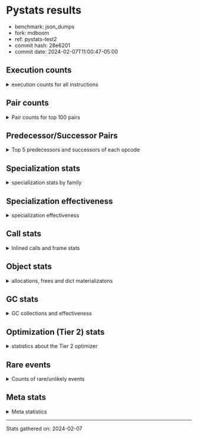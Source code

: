
# Pystats results

- benchmark: json_dumps
- fork: mdboom
- ref: pystats-test2
- commit hash: 28e6201
- commit date: 2024-02-07T11:00:47-05:00

## Execution counts

<details>
<summary> execution counts for all instructions </summary>

|Name | Count | Self | Cumulative | Miss ratio | 
|---|---:|---:|---:|---:|
| LOAD_FAST | 143,401,500 | 23.1% | 23.1% |  |
| TO_BOOL_BOOL | 51,212,600 | 8.3% | 31.4% |  |
| LOAD_ATTR_INSTANCE_VALUE | 40,970,080 | 6.6% | 38.0% |  |
| POP_JUMP_IF_FALSE | 35,849,040 | 5.8% | 43.8% |  |
| LOAD_GLOBAL_MODULE | 30,729,500 | 5.0% | 48.8% |  |
| LOAD_GLOBAL_BUILTIN | 30,727,620 | 5.0% | 53.7% |  |
| STORE_FAST | 25,609,020 | 4.1% | 57.8% |  |
| LOAD_CONST | 25,606,480 | 4.1% | 62.0% |  |
| POP_JUMP_IF_NOT_NONE | 25,606,400 | 4.1% | 66.1% |  |
| POP_JUMP_IF_TRUE | 20,485,120 | 3.3% | 69.4% |  |
| CALL | 15,370,040 | 2.5% | 71.9% |  |
| RESUME_CHECK | 15,365,100 | 2.5% | 74.4% |  |
| RETURN_VALUE | 15,363,920 | 2.5% | 76.9% |  |
| JUMP_FORWARD | 15,363,840 | 2.5% | 79.3% |  |
| LOAD_ATTR | 10,246,080 | 1.7% | 81.0% |  |
| BUILD_TUPLE | 10,242,560 | 1.7% | 82.6% |  |
| LOAD_FAST_LOAD_FAST | 10,242,560 | 1.7% | 84.3% |  |
| CALL_ISINSTANCE | 10,242,520 | 1.7% | 85.9% |  |
| LOAD_ATTR_METHOD_WITH_VALUES | 10,242,520 | 1.7% | 87.6% |  |
| LOAD_ATTR_NONDESCRIPTOR_WITH_VALUES | 10,242,520 | 1.7% | 89.3% |  |
| ENTER_EXECUTOR | 5,126,720 | 0.8% | 90.1% |  |
| PUSH_NULL | 5,123,820 | 0.8% | 90.9% |  |
| TO_BOOL | 5,123,120 | 0.8% | 91.7% |  |
| POP_TOP | 5,122,640 | 0.8% | 92.6% |  |
| MAKE_FUNCTION | 5,121,280 | 0.8% | 93.4% |  |
| UNARY_NEGATIVE | 5,121,280 | 0.8% | 94.2% |  |
| BUILD_MAP | 5,121,280 | 0.8% | 95.0% |  |
| CALL_KW | 5,121,280 | 0.8% | 95.9% |  |
| POP_JUMP_IF_NONE | 5,121,280 | 0.8% | 96.7% |  |
| SET_FUNCTION_ATTRIBUTE | 5,121,280 | 0.8% | 97.5% |  |
| CALL_METHOD_DESCRIPTOR_O | 5,121,260 | 0.8% | 98.3% |  |
| CALL_PY_EXACT_ARGS | 5,121,260 | 0.8% | 99.2% |  |
| LOAD_ATTR_METHOD_NO_DICT | 5,121,260 | 0.8% | 100.0% |  |
| FOR_ITER_RANGE | 7,380 | 0.0% | 100.0% |  |
| GET_ITER | 2,880 | 0.0% | 100.0% |  |
| FOR_ITER_LIST | 2,780 | 0.0% | 100.0% |  |
| LOAD_ATTR_MODULE | 1,940 | 0.0% | 100.0% |  |
| STORE_FAST_STORE_FAST | 1,520 | 0.0% | 100.0% |  |
| UNPACK_SEQUENCE_TWO_TUPLE | 1,500 | 0.0% | 100.0% |  |
| INTERPRETER_EXIT | 1,280 | 0.0% | 100.0% |  |
| RETURN_CONST | 1,280 | 0.0% | 100.0% |  |
| JUMP_BACKWARD | 1,020 | 0.0% | 100.0% |  |
| LOAD_GLOBAL | 640 | 0.0% | 100.0% |  |
| LOAD_DEREF | 160 | 0.0% | 100.0% |  |
| FOR_ITER | 120 | 0.0% | 100.0% |  |
| RESUME | 100 | 0.0% | 100.0% |  |
| NOP | 80 | 0.0% | 100.0% |  |
| CALL_FUNCTION_EX | 80 | 0.0% | 100.0% |  |
| COPY_FREE_VARS | 80 | 0.0% | 100.0% |  |
| BINARY_OP_SUBTRACT_FLOAT | 60 | 0.0% | 100.0% |  |
| CALL_BUILTIN_CLASS | 60 | 0.0% | 100.0% |  |
| COMPARE_OP_INT | 60 | 0.0% | 100.0% |  |
| BINARY_OP | 40 | 0.0% | 100.0% |  |
| COMPARE_OP | 40 | 0.0% | 100.0% |  |
| UNPACK_SEQUENCE | 40 | 0.0% | 100.0% |  |


</details>

## Pair counts

<details>
<summary> Pair counts for top 100 pairs </summary>

|Pair | Count | Self | Cumulative | 
|---|---:|---:|---:|
| TO_BOOL_BOOL POP_JUMP_IF_FALSE | 35,848,820 | 5.8% | 5.8% |
| LOAD_FAST LOAD_ATTR_INSTANCE_VALUE | 35,848,680 | 5.8% | 11.6% |
| LOAD_FAST TO_BOOL_BOOL | 30,727,440 | 5.0% | 16.5% |
| LOAD_FAST POP_JUMP_IF_NOT_NONE | 20,485,120 | 3.3% | 19.8% |
| POP_JUMP_IF_FALSE LOAD_FAST | 20,485,120 | 3.3% | 23.1% |
| POP_JUMP_IF_NOT_NONE LOAD_FAST | 20,485,120 | 3.3% | 26.4% |
| JUMP_FORWARD LOAD_FAST | 15,363,840 | 2.5% | 28.9% |
| STORE_FAST JUMP_FORWARD | 15,363,840 | 2.5% | 31.4% |
| LOAD_ATTR_INSTANCE_VALUE LOAD_FAST | 15,363,780 | 2.5% | 33.9% |
| TO_BOOL_BOOL POP_JUMP_IF_TRUE | 15,363,780 | 2.5% | 36.4% |
| RESUME_CHECK LOAD_FAST | 10,243,780 | 1.7% | 38.0% |
| LOAD_FAST LOAD_CONST | 10,242,640 | 1.7% | 39.7% |
| LOAD_GLOBAL_BUILTIN LOAD_FAST | 10,242,580 | 1.7% | 41.3% |
| POP_JUMP_IF_TRUE LOAD_FAST | 10,242,560 | 1.7% | 43.0% |
| LOAD_ATTR_METHOD_WITH_VALUES LOAD_FAST | 10,242,520 | 1.7% | 44.6% |
| LOAD_ATTR_NONDESCRIPTOR_WITH_VALUES LOAD_FAST | 10,242,520 | 1.7% | 46.3% |
| LOAD_FAST LOAD_ATTR_NONDESCRIPTOR_WITH_VALUES | 10,242,480 | 1.7% | 47.9% |
| LOAD_FAST LOAD_GLOBAL_BUILTIN | 10,242,480 | 1.7% | 49.6% |
| POP_JUMP_IF_FALSE LOAD_GLOBAL_MODULE | 10,242,480 | 1.7% | 51.2% |
| CALL_ISINSTANCE TO_BOOL_BOOL | 10,242,480 | 1.7% | 52.9% |
| LOAD_ATTR_INSTANCE_VALUE TO_BOOL_BOOL | 10,242,480 | 1.7% | 54.5% |
| PUSH_NULL LOAD_FAST | 5,123,200 | 0.8% | 55.4% |
| STORE_FAST LOAD_FAST | 5,121,980 | 0.8% | 56.2% |
| POP_TOP ENTER_EXECUTOR | 5,121,880 | 0.8% | 57.0% |
| LOAD_FAST PUSH_NULL | 5,121,820 | 0.8% | 57.8% |
| LOAD_FAST TO_BOOL | 5,121,520 | 0.8% | 58.7% |
| CALL STORE_FAST | 5,121,380 | 0.8% | 59.5% |
| TO_BOOL POP_JUMP_IF_TRUE | 5,121,340 | 0.8% | 60.3% |
| LOAD_FAST_LOAD_FAST LOAD_ATTR | 5,121,320 | 0.8% | 61.2% |
| CALL RETURN_VALUE | 5,121,300 | 0.8% | 62.0% |
| MAKE_FUNCTION SET_FUNCTION_ATTRIBUTE | 5,121,280 | 0.8% | 62.8% |
| RETURN_VALUE POP_TOP | 5,121,280 | 0.8% | 63.6% |
| RETURN_VALUE RETURN_VALUE | 5,121,280 | 0.8% | 64.5% |
| RETURN_VALUE STORE_FAST | 5,121,280 | 0.8% | 65.3% |
| UNARY_NEGATIVE BUILD_TUPLE | 5,121,280 | 0.8% | 66.1% |
| BUILD_MAP STORE_FAST | 5,121,280 | 0.8% | 66.9% |
| BUILD_TUPLE LOAD_CONST | 5,121,280 | 0.8% | 67.8% |
| LOAD_ATTR LOAD_FAST_LOAD_FAST | 5,121,280 | 0.8% | 68.6% |
| LOAD_CONST MAKE_FUNCTION | 5,121,280 | 0.8% | 69.4% |
| LOAD_CONST CALL | 5,121,280 | 0.8% | 70.2% |
| LOAD_CONST CALL_KW | 5,121,280 | 0.8% | 71.1% |
| LOAD_CONST LOAD_CONST | 5,121,280 | 0.8% | 71.9% |
| POP_JUMP_IF_FALSE BUILD_MAP | 5,121,280 | 0.8% | 72.7% |
| POP_JUMP_IF_NONE LOAD_FAST | 5,121,280 | 0.8% | 73.5% |
| POP_JUMP_IF_TRUE LOAD_CONST | 5,121,280 | 0.8% | 74.4% |
| SET_FUNCTION_ATTRIBUTE STORE_FAST | 5,121,280 | 0.8% | 75.2% |
| CALL RESUME_CHECK | 5,121,260 | 0.8% | 76.0% |
| CALL_KW RESUME_CHECK | 5,121,260 | 0.8% | 76.9% |
| CALL_METHOD_DESCRIPTOR_O RETURN_VALUE | 5,121,260 | 0.8% | 77.7% |
| CALL_PY_EXACT_ARGS RESUME_CHECK | 5,121,260 | 0.8% | 78.5% |
| LOAD_ATTR_INSTANCE_VALUE CALL | 5,121,260 | 0.8% | 79.3% |
| LOAD_ATTR_INSTANCE_VALUE POP_JUMP_IF_NOT_NONE | 5,121,260 | 0.8% | 80.2% |
| LOAD_ATTR_METHOD_NO_DICT LOAD_FAST | 5,121,260 | 0.8% | 81.0% |
| LOAD_GLOBAL_BUILTIN BUILD_TUPLE | 5,121,260 | 0.8% | 81.8% |
| LOAD_GLOBAL_BUILTIN LOAD_ATTR | 5,121,260 | 0.8% | 82.6% |
| LOAD_GLOBAL_MODULE UNARY_NEGATIVE | 5,121,260 | 0.8% | 83.5% |
| LOAD_GLOBAL_MODULE LOAD_FAST_LOAD_FAST | 5,121,260 | 0.8% | 84.3% |
| LOAD_GLOBAL_MODULE POP_JUMP_IF_NONE | 5,121,260 | 0.8% | 85.1% |
| LOAD_GLOBAL_MODULE STORE_FAST | 5,121,260 | 0.8% | 85.9% |
| BUILD_TUPLE CALL_ISINSTANCE | 5,121,240 | 0.8% | 86.8% |
| LOAD_ATTR LOAD_GLOBAL_MODULE | 5,121,240 | 0.8% | 87.6% |
| LOAD_CONST LOAD_ATTR_METHOD_NO_DICT | 5,121,240 | 0.8% | 88.4% |
| LOAD_FAST CALL_METHOD_DESCRIPTOR_O | 5,121,240 | 0.8% | 89.2% |
| LOAD_FAST CALL_PY_EXACT_ARGS | 5,121,240 | 0.8% | 90.1% |
| LOAD_FAST LOAD_ATTR_METHOD_WITH_VALUES | 5,121,240 | 0.8% | 90.9% |
| LOAD_FAST_LOAD_FAST LOAD_ATTR_INSTANCE_VALUE | 5,121,240 | 0.8% | 91.7% |
| POP_JUMP_IF_NOT_NONE LOAD_GLOBAL_MODULE | 5,121,240 | 0.8% | 92.6% |
| POP_JUMP_IF_TRUE LOAD_GLOBAL_MODULE | 5,121,240 | 0.8% | 93.4% |
| STORE_FAST LOAD_GLOBAL_BUILTIN | 5,121,240 | 0.8% | 94.2% |
| LOAD_ATTR_INSTANCE_VALUE LOAD_GLOBAL_BUILTIN | 5,121,240 | 0.8% | 95.0% |
| LOAD_GLOBAL_BUILTIN CALL_ISINSTANCE | 5,121,240 | 0.8% | 95.9% |
| LOAD_GLOBAL_BUILTIN LOAD_GLOBAL_BUILTIN | 5,121,240 | 0.8% | 96.7% |
| LOAD_GLOBAL_MODULE LOAD_ATTR_METHOD_WITH_VALUES | 5,121,240 | 0.8% | 97.5% |
| LOAD_GLOBAL_MODULE LOAD_GLOBAL_MODULE | 5,121,240 | 0.8% | 98.3% |
| RESUME_CHECK LOAD_GLOBAL_BUILTIN | 5,121,240 | 0.8% | 99.2% |
| ENTER_EXECUTOR CALL | 5,120,340 | 0.8% | 100.0% |
| ENTER_EXECUTOR FOR_ITER_RANGE | 5,180 | 0.0% | 100.0% |
| FOR_ITER_RANGE ENTER_EXECUTOR | 4,780 | 0.0% | 100.0% |
| CALL CALL | 4,480 | 0.0% | 100.0% |
| LOAD_ATTR LOAD_ATTR | 2,880 | 0.0% | 100.0% |
| LOAD_FAST GET_ITER | 2,880 | 0.0% | 100.0% |
| FOR_ITER_RANGE STORE_FAST | 2,180 | 0.0% | 100.0% |
| LOAD_FAST CALL | 1,960 | 0.0% | 100.0% |
| LOAD_ATTR_MODULE PUSH_NULL | 1,880 | 0.0% | 100.0% |
| LOAD_GLOBAL_MODULE LOAD_ATTR_MODULE | 1,880 | 0.0% | 100.0% |
| STORE_FAST LOAD_GLOBAL_MODULE | 1,800 | 0.0% | 100.0% |
| GET_ITER FOR_ITER_RANGE | 1,560 | 0.0% | 100.0% |
| STORE_FAST_STORE_FAST LOAD_FAST | 1,520 | 0.0% | 100.0% |
| UNPACK_SEQUENCE_TWO_TUPLE STORE_FAST_STORE_FAST | 1,500 | 0.0% | 100.0% |
| FOR_ITER_LIST UNPACK_SEQUENCE_TWO_TUPLE | 1,480 | 0.0% | 100.0% |
| TO_BOOL TO_BOOL | 1,440 | 0.0% | 100.0% |
| CALL POP_TOP | 1,360 | 0.0% | 100.0% |
| RETURN_CONST INTERPRETER_EXIT | 1,280 | 0.0% | 100.0% |
| FOR_ITER_LIST RETURN_CONST | 1,280 | 0.0% | 100.0% |
| CACHE RESUME_CHECK | 1,260 | 0.0% | 100.0% |
| GET_ITER FOR_ITER_LIST | 1,260 | 0.0% | 100.0% |
| ENTER_EXECUTOR FOR_ITER_LIST | 1,200 | 0.0% | 100.0% |
| POP_TOP JUMP_BACKWARD | 680 | 0.0% | 100.0% |
| PUSH_NULL CALL | 620 | 0.0% | 100.0% |
| JUMP_BACKWARD FOR_ITER_RANGE | 600 | 0.0% | 100.0% |


</details>

## Predecessor/Successor Pairs

<details>
<summary> Top 5 predecessors and successors of each opcode </summary>

### CACHE

<details>
<summary> Successors and predecessors for CACHE </summary>

|Successors | Count | Percentage | 
|---|---:|---:|
| RESUME_CHECK | 1,260 | 98.4% |
| RESUME | 20 | 1.6% |


</details>

### GET_ITER

<details>
<summary> Successors and predecessors for GET_ITER </summary>

|Predecessors | Count | Percentage | 
|---|---:|---:|
| LOAD_FAST | 2,880 | 100.0% |

|Successors | Count | Percentage | 
|---|---:|---:|
| FOR_ITER_RANGE | 1,560 | 54.2% |
| FOR_ITER_LIST | 1,260 | 43.8% |
| FOR_ITER | 60 | 2.1% |


</details>

### INTERPRETER_EXIT

<details>
<summary> Successors and predecessors for INTERPRETER_EXIT </summary>

|Predecessors | Count | Percentage | 
|---|---:|---:|
| RETURN_CONST | 1,280 | 100.0% |


</details>

### MAKE_FUNCTION

<details>
<summary> Successors and predecessors for MAKE_FUNCTION </summary>

|Predecessors | Count | Percentage | 
|---|---:|---:|
| LOAD_CONST | 5,121,280 | 100.0% |

|Successors | Count | Percentage | 
|---|---:|---:|
| SET_FUNCTION_ATTRIBUTE | 5,121,280 | 100.0% |


</details>

### NOP

<details>
<summary> Successors and predecessors for NOP </summary>

|Predecessors | Count | Percentage | 
|---|---:|---:|
| POP_TOP | 80 | 100.0% |

|Successors | Count | Percentage | 
|---|---:|---:|
| LOAD_DEREF | 80 | 100.0% |


</details>

### POP_TOP

<details>
<summary> Successors and predecessors for POP_TOP </summary>

|Predecessors | Count | Percentage | 
|---|---:|---:|
| RETURN_VALUE | 5,121,280 | 100.0% |
| CALL | 1,360 | 0.0% |

|Successors | Count | Percentage | 
|---|---:|---:|
| ENTER_EXECUTOR | 5,121,880 | 100.0% |
| JUMP_BACKWARD | 680 | 0.0% |
| NOP | 80 | 0.0% |


</details>

### PUSH_NULL

<details>
<summary> Successors and predecessors for PUSH_NULL </summary>

|Predecessors | Count | Percentage | 
|---|---:|---:|
| LOAD_FAST | 5,121,820 | 100.0% |
| LOAD_ATTR_MODULE | 1,880 | 0.0% |
| LOAD_DEREF | 80 | 0.0% |
| LOAD_ATTR | 40 | 0.0% |

|Successors | Count | Percentage | 
|---|---:|---:|
| LOAD_FAST | 5,123,200 | 100.0% |
| CALL | 620 | 0.0% |


</details>

### RETURN_VALUE

<details>
<summary> Successors and predecessors for RETURN_VALUE </summary>

|Predecessors | Count | Percentage | 
|---|---:|---:|
| CALL | 5,121,300 | 33.3% |
| RETURN_VALUE | 5,121,280 | 33.3% |
| CALL_METHOD_DESCRIPTOR_O | 5,121,260 | 33.3% |
| LOAD_FAST | 80 | 0.0% |

|Successors | Count | Percentage | 
|---|---:|---:|
| POP_TOP | 5,121,280 | 33.3% |
| RETURN_VALUE | 5,121,280 | 33.3% |
| STORE_FAST | 5,121,280 | 33.3% |
| LOAD_GLOBAL | 40 | 0.0% |
| LOAD_GLOBAL_MODULE | 40 | 0.0% |


</details>

### TO_BOOL

<details>
<summary> Successors and predecessors for TO_BOOL </summary>

|Predecessors | Count | Percentage | 
|---|---:|---:|
| LOAD_FAST | 5,121,520 | 100.0% |
| TO_BOOL | 1,440 | 0.0% |
| CALL | 40 | 0.0% |
| LOAD_ATTR | 40 | 0.0% |
| CALL_ISINSTANCE | 40 | 0.0% |

|Successors | Count | Percentage | 
|---|---:|---:|
| POP_JUMP_IF_TRUE | 5,121,340 | 100.0% |
| TO_BOOL | 1,440 | 0.0% |
| TO_BOOL_BOOL | 200 | 0.0% |
| POP_JUMP_IF_FALSE | 140 | 0.0% |


</details>

### UNARY_NEGATIVE

<details>
<summary> Successors and predecessors for UNARY_NEGATIVE </summary>

|Predecessors | Count | Percentage | 
|---|---:|---:|
| LOAD_GLOBAL_MODULE | 5,121,260 | 100.0% |
| LOAD_GLOBAL | 20 | 0.0% |

|Successors | Count | Percentage | 
|---|---:|---:|
| BUILD_TUPLE | 5,121,280 | 100.0% |


</details>

### BINARY_OP

<details>
<summary> Successors and predecessors for BINARY_OP </summary>

|Predecessors | Count | Percentage | 
|---|---:|---:|
| LOAD_FAST | 40 | 100.0% |

|Successors | Count | Percentage | 
|---|---:|---:|
| STORE_FAST | 20 | 50.0% |
| BINARY_OP_SUBTRACT_FLOAT | 20 | 50.0% |


</details>

### BUILD_MAP

<details>
<summary> Successors and predecessors for BUILD_MAP </summary>

|Predecessors | Count | Percentage | 
|---|---:|---:|
| POP_JUMP_IF_FALSE | 5,121,280 | 100.0% |

|Successors | Count | Percentage | 
|---|---:|---:|
| STORE_FAST | 5,121,280 | 100.0% |


</details>

### BUILD_TUPLE

<details>
<summary> Successors and predecessors for BUILD_TUPLE </summary>

|Predecessors | Count | Percentage | 
|---|---:|---:|
| UNARY_NEGATIVE | 5,121,280 | 50.0% |
| LOAD_GLOBAL_BUILTIN | 5,121,260 | 50.0% |
| LOAD_GLOBAL | 20 | 0.0% |

|Successors | Count | Percentage | 
|---|---:|---:|
| LOAD_CONST | 5,121,280 | 50.0% |
| CALL_ISINSTANCE | 5,121,240 | 50.0% |
| CALL | 40 | 0.0% |


</details>

### CALL

<details>
<summary> Successors and predecessors for CALL </summary>

|Predecessors | Count | Percentage | 
|---|---:|---:|
| LOAD_CONST | 5,121,280 | 33.3% |
| LOAD_ATTR_INSTANCE_VALUE | 5,121,260 | 33.3% |
| ENTER_EXECUTOR | 5,120,340 | 33.3% |
| CALL | 4,480 | 0.0% |
| LOAD_FAST | 1,960 | 0.0% |

|Successors | Count | Percentage | 
|---|---:|---:|
| STORE_FAST | 5,121,380 | 33.3% |
| RETURN_VALUE | 5,121,300 | 33.3% |
| RESUME_CHECK | 5,121,260 | 33.3% |
| CALL | 4,480 | 0.0% |
| POP_TOP | 1,360 | 0.0% |


</details>

### CALL_FUNCTION_EX

<details>
<summary> Successors and predecessors for CALL_FUNCTION_EX </summary>

|Predecessors | Count | Percentage | 
|---|---:|---:|
| LOAD_FAST | 80 | 100.0% |

|Successors | Count | Percentage | 
|---|---:|---:|
| COPY_FREE_VARS | 80 | 100.0% |


</details>

### CALL_KW

<details>
<summary> Successors and predecessors for CALL_KW </summary>

|Predecessors | Count | Percentage | 
|---|---:|---:|
| LOAD_CONST | 5,121,280 | 100.0% |

|Successors | Count | Percentage | 
|---|---:|---:|
| RESUME_CHECK | 5,121,260 | 100.0% |
| RESUME | 20 | 0.0% |


</details>

### COMPARE_OP

<details>
<summary> Successors and predecessors for COMPARE_OP </summary>

|Predecessors | Count | Percentage | 
|---|---:|---:|
| LOAD_CONST | 40 | 100.0% |

|Successors | Count | Percentage | 
|---|---:|---:|
| POP_JUMP_IF_FALSE | 20 | 50.0% |
| COMPARE_OP_INT | 20 | 50.0% |


</details>

### COPY_FREE_VARS

<details>
<summary> Successors and predecessors for COPY_FREE_VARS </summary>

|Predecessors | Count | Percentage | 
|---|---:|---:|
| CALL_FUNCTION_EX | 80 | 100.0% |

|Successors | Count | Percentage | 
|---|---:|---:|
| RESUME_CHECK | 60 | 75.0% |
| RESUME | 20 | 25.0% |


</details>

### ENTER_EXECUTOR

<details>
<summary> Successors and predecessors for ENTER_EXECUTOR </summary>

|Predecessors | Count | Percentage | 
|---|---:|---:|
| POP_TOP | 5,121,880 | 99.9% |
| FOR_ITER_RANGE | 4,780 | 0.1% |
| JUMP_BACKWARD | 60 | 0.0% |

|Successors | Count | Percentage | 
|---|---:|---:|
| CALL | 5,120,340 | 99.9% |
| FOR_ITER_RANGE | 5,180 | 0.1% |
| FOR_ITER_LIST | 1,200 | 0.0% |


</details>

### FOR_ITER

<details>
<summary> Successors and predecessors for FOR_ITER </summary>

|Predecessors | Count | Percentage | 
|---|---:|---:|
| GET_ITER | 60 | 50.0% |
| JUMP_BACKWARD | 60 | 50.0% |

|Successors | Count | Percentage | 
|---|---:|---:|
| STORE_FAST | 40 | 33.3% |
| FOR_ITER_RANGE | 40 | 33.3% |
| UNPACK_SEQUENCE | 20 | 16.7% |
| FOR_ITER_LIST | 20 | 16.7% |


</details>

### JUMP_BACKWARD

<details>
<summary> Successors and predecessors for JUMP_BACKWARD </summary>

|Predecessors | Count | Percentage | 
|---|---:|---:|
| POP_TOP | 680 | 66.7% |
| FOR_ITER_RANGE | 340 | 33.3% |

|Successors | Count | Percentage | 
|---|---:|---:|
| FOR_ITER_RANGE | 600 | 58.8% |
| FOR_ITER_LIST | 300 | 29.4% |
| ENTER_EXECUTOR | 60 | 5.9% |
| FOR_ITER | 60 | 5.9% |


</details>

### JUMP_FORWARD

<details>
<summary> Successors and predecessors for JUMP_FORWARD </summary>

|Predecessors | Count | Percentage | 
|---|---:|---:|
| STORE_FAST | 15,363,840 | 100.0% |

|Successors | Count | Percentage | 
|---|---:|---:|
| LOAD_FAST | 15,363,840 | 100.0% |


</details>

### LOAD_ATTR

<details>
<summary> Successors and predecessors for LOAD_ATTR </summary>

|Predecessors | Count | Percentage | 
|---|---:|---:|
| LOAD_FAST_LOAD_FAST | 5,121,320 | 50.0% |
| LOAD_GLOBAL_BUILTIN | 5,121,260 | 50.0% |
| LOAD_ATTR | 2,880 | 0.0% |
| LOAD_FAST | 400 | 0.0% |
| LOAD_GLOBAL | 100 | 0.0% |

|Successors | Count | Percentage | 
|---|---:|---:|
| LOAD_FAST_LOAD_FAST | 5,121,280 | 50.0% |
| LOAD_GLOBAL_MODULE | 5,121,240 | 50.0% |
| LOAD_ATTR | 2,880 | 0.0% |
| LOAD_FAST | 160 | 0.0% |
| LOAD_ATTR_INSTANCE_VALUE | 160 | 0.0% |


</details>

### LOAD_CONST

<details>
<summary> Successors and predecessors for LOAD_CONST </summary>

|Predecessors | Count | Percentage | 
|---|---:|---:|
| LOAD_FAST | 10,242,640 | 40.0% |
| BUILD_TUPLE | 5,121,280 | 20.0% |
| LOAD_CONST | 5,121,280 | 20.0% |
| POP_JUMP_IF_TRUE | 5,121,280 | 20.0% |

|Successors | Count | Percentage | 
|---|---:|---:|
| MAKE_FUNCTION | 5,121,280 | 20.0% |
| CALL | 5,121,280 | 20.0% |
| CALL_KW | 5,121,280 | 20.0% |
| LOAD_CONST | 5,121,280 | 20.0% |
| LOAD_ATTR_METHOD_NO_DICT | 5,121,240 | 20.0% |


</details>

### LOAD_DEREF

<details>
<summary> Successors and predecessors for LOAD_DEREF </summary>

|Predecessors | Count | Percentage | 
|---|---:|---:|
| NOP | 80 | 50.0% |
| STORE_FAST | 80 | 50.0% |

|Successors | Count | Percentage | 
|---|---:|---:|
| PUSH_NULL | 80 | 50.0% |
| STORE_FAST | 80 | 50.0% |


</details>

### LOAD_FAST

<details>
<summary> Successors and predecessors for LOAD_FAST </summary>

|Predecessors | Count | Percentage | 
|---|---:|---:|
| POP_JUMP_IF_FALSE | 20,485,120 | 14.3% |
| POP_JUMP_IF_NOT_NONE | 20,485,120 | 14.3% |
| JUMP_FORWARD | 15,363,840 | 10.7% |
| LOAD_ATTR_INSTANCE_VALUE | 15,363,780 | 10.7% |
| RESUME_CHECK | 10,243,780 | 7.1% |

|Successors | Count | Percentage | 
|---|---:|---:|
| LOAD_ATTR_INSTANCE_VALUE | 35,848,680 | 25.0% |
| TO_BOOL_BOOL | 30,727,440 | 21.4% |
| POP_JUMP_IF_NOT_NONE | 20,485,120 | 14.3% |
| LOAD_CONST | 10,242,640 | 7.1% |
| LOAD_ATTR_NONDESCRIPTOR_WITH_VALUES | 10,242,480 | 7.1% |


</details>

### LOAD_FAST_LOAD_FAST

<details>
<summary> Successors and predecessors for LOAD_FAST_LOAD_FAST </summary>

|Predecessors | Count | Percentage | 
|---|---:|---:|
| LOAD_ATTR | 5,121,280 | 50.0% |
| LOAD_GLOBAL_MODULE | 5,121,260 | 50.0% |
| LOAD_GLOBAL | 20 | 0.0% |

|Successors | Count | Percentage | 
|---|---:|---:|
| LOAD_ATTR | 5,121,320 | 50.0% |
| LOAD_ATTR_INSTANCE_VALUE | 5,121,240 | 50.0% |


</details>

### LOAD_GLOBAL

<details>
<summary> Successors and predecessors for LOAD_GLOBAL </summary>

|Predecessors | Count | Percentage | 
|---|---:|---:|
| POP_JUMP_IF_FALSE | 120 | 18.8% |
| LOAD_FAST | 80 | 12.5% |
| STORE_FAST | 80 | 12.5% |
| LOAD_ATTR | 60 | 9.4% |
| RETURN_VALUE | 40 | 6.2% |

|Successors | Count | Percentage | 
|---|---:|---:|
| LOAD_GLOBAL_MODULE | 180 | 28.1% |
| LOAD_GLOBAL_BUILTIN | 140 | 21.9% |
| LOAD_ATTR | 100 | 15.6% |
| LOAD_FAST | 60 | 9.4% |
| LOAD_GLOBAL | 40 | 6.2% |


</details>

### POP_JUMP_IF_FALSE

<details>
<summary> Successors and predecessors for POP_JUMP_IF_FALSE </summary>

|Predecessors | Count | Percentage | 
|---|---:|---:|
| TO_BOOL_BOOL | 35,848,820 | 100.0% |
| TO_BOOL | 140 | 0.0% |
| COMPARE_OP_INT | 60 | 0.0% |
| COMPARE_OP | 20 | 0.0% |

|Successors | Count | Percentage | 
|---|---:|---:|
| LOAD_FAST | 20,485,120 | 57.1% |
| LOAD_GLOBAL_MODULE | 10,242,480 | 28.6% |
| BUILD_MAP | 5,121,280 | 14.3% |
| LOAD_GLOBAL | 120 | 0.0% |
| LOAD_GLOBAL_BUILTIN | 40 | 0.0% |


</details>

### POP_JUMP_IF_NONE

<details>
<summary> Successors and predecessors for POP_JUMP_IF_NONE </summary>

|Predecessors | Count | Percentage | 
|---|---:|---:|
| LOAD_GLOBAL_MODULE | 5,121,260 | 100.0% |
| LOAD_GLOBAL | 20 | 0.0% |

|Successors | Count | Percentage | 
|---|---:|---:|
| LOAD_FAST | 5,121,280 | 100.0% |


</details>

### POP_JUMP_IF_NOT_NONE

<details>
<summary> Successors and predecessors for POP_JUMP_IF_NOT_NONE </summary>

|Predecessors | Count | Percentage | 
|---|---:|---:|
| LOAD_FAST | 20,485,120 | 80.0% |
| LOAD_ATTR_INSTANCE_VALUE | 5,121,260 | 20.0% |
| LOAD_ATTR | 20 | 0.0% |

|Successors | Count | Percentage | 
|---|---:|---:|
| LOAD_FAST | 20,485,120 | 80.0% |
| LOAD_GLOBAL_MODULE | 5,121,240 | 20.0% |
| LOAD_GLOBAL | 40 | 0.0% |


</details>

### POP_JUMP_IF_TRUE

<details>
<summary> Successors and predecessors for POP_JUMP_IF_TRUE </summary>

|Predecessors | Count | Percentage | 
|---|---:|---:|
| TO_BOOL_BOOL | 15,363,780 | 75.0% |
| TO_BOOL | 5,121,340 | 25.0% |

|Successors | Count | Percentage | 
|---|---:|---:|
| LOAD_FAST | 10,242,560 | 50.0% |
| LOAD_CONST | 5,121,280 | 25.0% |
| LOAD_GLOBAL_MODULE | 5,121,240 | 25.0% |
| LOAD_GLOBAL | 40 | 0.0% |


</details>

### RETURN_CONST

<details>
<summary> Successors and predecessors for RETURN_CONST </summary>

|Predecessors | Count | Percentage | 
|---|---:|---:|
| FOR_ITER_LIST | 1,280 | 100.0% |

|Successors | Count | Percentage | 
|---|---:|---:|
| INTERPRETER_EXIT | 1,280 | 100.0% |


</details>

### SET_FUNCTION_ATTRIBUTE

<details>
<summary> Successors and predecessors for SET_FUNCTION_ATTRIBUTE </summary>

|Predecessors | Count | Percentage | 
|---|---:|---:|
| MAKE_FUNCTION | 5,121,280 | 100.0% |

|Successors | Count | Percentage | 
|---|---:|---:|
| STORE_FAST | 5,121,280 | 100.0% |


</details>

### STORE_FAST

<details>
<summary> Successors and predecessors for STORE_FAST </summary>

|Predecessors | Count | Percentage | 
|---|---:|---:|
| CALL | 5,121,380 | 20.0% |
| RETURN_VALUE | 5,121,280 | 20.0% |
| BUILD_MAP | 5,121,280 | 20.0% |
| SET_FUNCTION_ATTRIBUTE | 5,121,280 | 20.0% |
| LOAD_GLOBAL_MODULE | 5,121,260 | 20.0% |

|Successors | Count | Percentage | 
|---|---:|---:|
| JUMP_FORWARD | 15,363,840 | 60.0% |
| LOAD_FAST | 5,121,980 | 20.0% |
| LOAD_GLOBAL_BUILTIN | 5,121,240 | 20.0% |
| LOAD_GLOBAL_MODULE | 1,800 | 0.0% |
| LOAD_DEREF | 80 | 0.0% |


</details>

### STORE_FAST_STORE_FAST

<details>
<summary> Successors and predecessors for STORE_FAST_STORE_FAST </summary>

|Predecessors | Count | Percentage | 
|---|---:|---:|
| UNPACK_SEQUENCE_TWO_TUPLE | 1,500 | 98.7% |
| UNPACK_SEQUENCE | 20 | 1.3% |

|Successors | Count | Percentage | 
|---|---:|---:|
| LOAD_FAST | 1,520 | 100.0% |


</details>

### UNPACK_SEQUENCE

<details>
<summary> Successors and predecessors for UNPACK_SEQUENCE </summary>

|Predecessors | Count | Percentage | 
|---|---:|---:|
| FOR_ITER | 20 | 50.0% |
| FOR_ITER_LIST | 20 | 50.0% |

|Successors | Count | Percentage | 
|---|---:|---:|
| STORE_FAST_STORE_FAST | 20 | 50.0% |
| UNPACK_SEQUENCE_TWO_TUPLE | 20 | 50.0% |


</details>

### RESUME

<details>
<summary> Successors and predecessors for RESUME </summary>

|Predecessors | Count | Percentage | 
|---|---:|---:|
| CALL | 40 | 40.0% |
| CACHE | 20 | 20.0% |
| CALL_KW | 20 | 20.0% |
| COPY_FREE_VARS | 20 | 20.0% |

|Successors | Count | Percentage | 
|---|---:|---:|
| LOAD_FAST | 60 | 60.0% |
| LOAD_GLOBAL | 40 | 40.0% |


</details>

### BINARY_OP_SUBTRACT_FLOAT

<details>
<summary> Successors and predecessors for BINARY_OP_SUBTRACT_FLOAT </summary>

|Predecessors | Count | Percentage | 
|---|---:|---:|
| LOAD_FAST | 40 | 66.7% |
| BINARY_OP | 20 | 33.3% |

|Successors | Count | Percentage | 
|---|---:|---:|
| STORE_FAST | 60 | 100.0% |


</details>

### CALL_BUILTIN_CLASS

<details>
<summary> Successors and predecessors for CALL_BUILTIN_CLASS </summary>

|Predecessors | Count | Percentage | 
|---|---:|---:|
| LOAD_FAST | 40 | 66.7% |
| CALL | 20 | 33.3% |

|Successors | Count | Percentage | 
|---|---:|---:|
| STORE_FAST | 60 | 100.0% |


</details>

### CALL_ISINSTANCE

<details>
<summary> Successors and predecessors for CALL_ISINSTANCE </summary>

|Predecessors | Count | Percentage | 
|---|---:|---:|
| BUILD_TUPLE | 5,121,240 | 50.0% |
| LOAD_GLOBAL_BUILTIN | 5,121,240 | 50.0% |
| CALL | 40 | 0.0% |

|Successors | Count | Percentage | 
|---|---:|---:|
| TO_BOOL_BOOL | 10,242,480 | 100.0% |
| TO_BOOL | 40 | 0.0% |


</details>

### CALL_METHOD_DESCRIPTOR_O

<details>
<summary> Successors and predecessors for CALL_METHOD_DESCRIPTOR_O </summary>

|Predecessors | Count | Percentage | 
|---|---:|---:|
| LOAD_FAST | 5,121,240 | 100.0% |
| CALL | 20 | 0.0% |

|Successors | Count | Percentage | 
|---|---:|---:|
| RETURN_VALUE | 5,121,260 | 100.0% |


</details>

### CALL_PY_EXACT_ARGS

<details>
<summary> Successors and predecessors for CALL_PY_EXACT_ARGS </summary>

|Predecessors | Count | Percentage | 
|---|---:|---:|
| LOAD_FAST | 5,121,240 | 100.0% |
| CALL | 20 | 0.0% |

|Successors | Count | Percentage | 
|---|---:|---:|
| RESUME_CHECK | 5,121,260 | 100.0% |


</details>

### COMPARE_OP_INT

<details>
<summary> Successors and predecessors for COMPARE_OP_INT </summary>

|Predecessors | Count | Percentage | 
|---|---:|---:|
| LOAD_CONST | 40 | 66.7% |
| COMPARE_OP | 20 | 33.3% |

|Successors | Count | Percentage | 
|---|---:|---:|
| POP_JUMP_IF_FALSE | 60 | 100.0% |


</details>

### FOR_ITER_LIST

<details>
<summary> Successors and predecessors for FOR_ITER_LIST </summary>

|Predecessors | Count | Percentage | 
|---|---:|---:|
| GET_ITER | 1,260 | 45.3% |
| ENTER_EXECUTOR | 1,200 | 43.2% |
| JUMP_BACKWARD | 300 | 10.8% |
| FOR_ITER | 20 | 0.7% |

|Successors | Count | Percentage | 
|---|---:|---:|
| UNPACK_SEQUENCE_TWO_TUPLE | 1,480 | 53.2% |
| RETURN_CONST | 1,280 | 46.0% |
| UNPACK_SEQUENCE | 20 | 0.7% |


</details>

### FOR_ITER_RANGE

<details>
<summary> Successors and predecessors for FOR_ITER_RANGE </summary>

|Predecessors | Count | Percentage | 
|---|---:|---:|
| ENTER_EXECUTOR | 5,180 | 70.2% |
| GET_ITER | 1,560 | 21.1% |
| JUMP_BACKWARD | 600 | 8.1% |
| FOR_ITER | 40 | 0.5% |

|Successors | Count | Percentage | 
|---|---:|---:|
| ENTER_EXECUTOR | 4,780 | 64.8% |
| STORE_FAST | 2,180 | 29.5% |
| JUMP_BACKWARD | 340 | 4.6% |
| LOAD_FAST | 80 | 1.1% |


</details>

### LOAD_ATTR_INSTANCE_VALUE

<details>
<summary> Successors and predecessors for LOAD_ATTR_INSTANCE_VALUE </summary>

|Predecessors | Count | Percentage | 
|---|---:|---:|
| LOAD_FAST | 35,848,680 | 87.5% |
| LOAD_FAST_LOAD_FAST | 5,121,240 | 12.5% |
| LOAD_ATTR | 160 | 0.0% |

|Successors | Count | Percentage | 
|---|---:|---:|
| LOAD_FAST | 15,363,780 | 37.5% |
| TO_BOOL_BOOL | 10,242,480 | 25.0% |
| CALL | 5,121,260 | 12.5% |
| POP_JUMP_IF_NOT_NONE | 5,121,260 | 12.5% |
| LOAD_GLOBAL_BUILTIN | 5,121,240 | 12.5% |


</details>

### LOAD_ATTR_METHOD_NO_DICT

<details>
<summary> Successors and predecessors for LOAD_ATTR_METHOD_NO_DICT </summary>

|Predecessors | Count | Percentage | 
|---|---:|---:|
| LOAD_CONST | 5,121,240 | 100.0% |
| LOAD_ATTR | 20 | 0.0% |

|Successors | Count | Percentage | 
|---|---:|---:|
| LOAD_FAST | 5,121,260 | 100.0% |


</details>

### LOAD_ATTR_METHOD_WITH_VALUES

<details>
<summary> Successors and predecessors for LOAD_ATTR_METHOD_WITH_VALUES </summary>

|Predecessors | Count | Percentage | 
|---|---:|---:|
| LOAD_FAST | 5,121,240 | 50.0% |
| LOAD_GLOBAL_MODULE | 5,121,240 | 50.0% |
| LOAD_ATTR | 40 | 0.0% |

|Successors | Count | Percentage | 
|---|---:|---:|
| LOAD_FAST | 10,242,520 | 100.0% |


</details>

### LOAD_ATTR_MODULE

<details>
<summary> Successors and predecessors for LOAD_ATTR_MODULE </summary>

|Predecessors | Count | Percentage | 
|---|---:|---:|
| LOAD_GLOBAL_MODULE | 1,880 | 96.9% |
| LOAD_ATTR | 60 | 3.1% |

|Successors | Count | Percentage | 
|---|---:|---:|
| PUSH_NULL | 1,880 | 96.9% |
| STORE_FAST | 60 | 3.1% |


</details>

### LOAD_ATTR_NONDESCRIPTOR_WITH_VALUES

<details>
<summary> Successors and predecessors for LOAD_ATTR_NONDESCRIPTOR_WITH_VALUES </summary>

|Predecessors | Count | Percentage | 
|---|---:|---:|
| LOAD_FAST | 10,242,480 | 100.0% |
| LOAD_ATTR | 40 | 0.0% |

|Successors | Count | Percentage | 
|---|---:|---:|
| LOAD_FAST | 10,242,520 | 100.0% |


</details>

### LOAD_GLOBAL_BUILTIN

<details>
<summary> Successors and predecessors for LOAD_GLOBAL_BUILTIN </summary>

|Predecessors | Count | Percentage | 
|---|---:|---:|
| LOAD_FAST | 10,242,480 | 33.3% |
| STORE_FAST | 5,121,240 | 16.7% |
| LOAD_ATTR_INSTANCE_VALUE | 5,121,240 | 16.7% |
| LOAD_GLOBAL_BUILTIN | 5,121,240 | 16.7% |
| RESUME_CHECK | 5,121,240 | 16.7% |

|Successors | Count | Percentage | 
|---|---:|---:|
| LOAD_FAST | 10,242,580 | 33.3% |
| BUILD_TUPLE | 5,121,260 | 16.7% |
| LOAD_ATTR | 5,121,260 | 16.7% |
| CALL_ISINSTANCE | 5,121,240 | 16.7% |
| LOAD_GLOBAL_BUILTIN | 5,121,240 | 16.7% |


</details>

### LOAD_GLOBAL_MODULE

<details>
<summary> Successors and predecessors for LOAD_GLOBAL_MODULE </summary>

|Predecessors | Count | Percentage | 
|---|---:|---:|
| POP_JUMP_IF_FALSE | 10,242,480 | 33.3% |
| LOAD_ATTR | 5,121,240 | 16.7% |
| POP_JUMP_IF_NOT_NONE | 5,121,240 | 16.7% |
| POP_JUMP_IF_TRUE | 5,121,240 | 16.7% |
| LOAD_GLOBAL_MODULE | 5,121,240 | 16.7% |

|Successors | Count | Percentage | 
|---|---:|---:|
| UNARY_NEGATIVE | 5,121,260 | 16.7% |
| LOAD_FAST_LOAD_FAST | 5,121,260 | 16.7% |
| POP_JUMP_IF_NONE | 5,121,260 | 16.7% |
| STORE_FAST | 5,121,260 | 16.7% |
| LOAD_ATTR_METHOD_WITH_VALUES | 5,121,240 | 16.7% |


</details>

### RESUME_CHECK

<details>
<summary> Successors and predecessors for RESUME_CHECK </summary>

|Predecessors | Count | Percentage | 
|---|---:|---:|
| CALL | 5,121,260 | 33.3% |
| CALL_KW | 5,121,260 | 33.3% |
| CALL_PY_EXACT_ARGS | 5,121,260 | 33.3% |
| CACHE | 1,260 | 0.0% |
| COPY_FREE_VARS | 60 | 0.0% |

|Successors | Count | Percentage | 
|---|---:|---:|
| LOAD_FAST | 10,243,780 | 66.7% |
| LOAD_GLOBAL_BUILTIN | 5,121,240 | 33.3% |
| LOAD_GLOBAL | 40 | 0.0% |
| LOAD_GLOBAL_MODULE | 40 | 0.0% |


</details>

### TO_BOOL_BOOL

<details>
<summary> Successors and predecessors for TO_BOOL_BOOL </summary>

|Predecessors | Count | Percentage | 
|---|---:|---:|
| LOAD_FAST | 30,727,440 | 60.0% |
| CALL_ISINSTANCE | 10,242,480 | 20.0% |
| LOAD_ATTR_INSTANCE_VALUE | 10,242,480 | 20.0% |
| TO_BOOL | 200 | 0.0% |

|Successors | Count | Percentage | 
|---|---:|---:|
| POP_JUMP_IF_FALSE | 35,848,820 | 70.0% |
| POP_JUMP_IF_TRUE | 15,363,780 | 30.0% |


</details>

### UNPACK_SEQUENCE_TWO_TUPLE

<details>
<summary> Successors and predecessors for UNPACK_SEQUENCE_TWO_TUPLE </summary>

|Predecessors | Count | Percentage | 
|---|---:|---:|
| FOR_ITER_LIST | 1,480 | 98.7% |
| UNPACK_SEQUENCE | 20 | 1.3% |

|Successors | Count | Percentage | 
|---|---:|---:|
| STORE_FAST_STORE_FAST | 1,500 | 100.0% |


</details>


</details>

## Specialization stats

<details>
<summary> specialization stats by family </summary>

### BINARY_OP

<details>
<summary> specialization stats for BINARY_OP family </summary>

|Kind | Count | Ratio | 
|---|---:|---:|
|     deferred | 20 | 20.0% |
|          hit | 60 | 60.0% |

| | Count | Ratio | 
|---|---:|---:|
| Success | 20 | 100.0% |
| Failure | 0 | 0.0% |


</details>

### CALL

<details>
<summary> specialization stats for CALL family </summary>

|Kind | Count | Ratio | 
|---|---:|---:|
|     deferred | 15,365,460 | 42.9% |
|          hit | 20,485,100 | 57.1% |

| | Count | Ratio | 
|---|---:|---:|
| Success | 100 | 2.2% |
| Failure | 4,480 | 97.8% |

|Failure kind | Count | Ratio | 
|---|---:|---:|
| other | 1,540 | 34.4% |
| code complex parameters | 1,440 | 32.1% |
| class mutable | 1,440 | 32.1% |
| cfunc noargs | 60 | 1.3% |


</details>

### COMPARE_OP

<details>
<summary> specialization stats for COMPARE_OP family </summary>

|Kind | Count | Ratio | 
|---|---:|---:|
|     deferred | 20 | 20.0% |
|          hit | 60 | 60.0% |

| | Count | Ratio | 
|---|---:|---:|
| Success | 20 | 100.0% |
| Failure | 0 | 0.0% |


</details>

### FOR_ITER

<details>
<summary> specialization stats for FOR_ITER family </summary>

|Kind | Count | Ratio | 
|---|---:|---:|
|     deferred | 60 | 0.6% |
|          hit | 10,160 | 98.8% |

| | Count | Ratio | 
|---|---:|---:|
| Success | 60 | 100.0% |
| Failure | 0 | 0.0% |


</details>

### LOAD_ATTR

<details>
<summary> specialization stats for LOAD_ATTR family </summary>

|Kind | Count | Ratio | 
|---|---:|---:|
|     deferred | 10,242,880 | 13.3% |
|          hit | 66,578,320 | 86.7% |

| | Count | Ratio | 
|---|---:|---:|
| Success | 320 | 10.0% |
| Failure | 2,880 | 90.0% |

|Failure kind | Count | Ratio | 
|---|---:|---:|
| method | 1,440 | 50.0% |
| metaclass attribute | 1,440 | 50.0% |


</details>

### LOAD_GLOBAL

<details>
<summary> specialization stats for LOAD_GLOBAL family </summary>

|Kind | Count | Ratio | 
|---|---:|---:|
|     deferred | 320 | 0.0% |
|          hit | 61,457,120 | 100.0% |

| | Count | Ratio | 
|---|---:|---:|
| Success | 320 | 100.0% |
| Failure | 0 | 0.0% |


</details>

### POP_JUMP_IF_FALSE

<details>
<summary> specialization stats for POP_JUMP_IF_FALSE family </summary>


</details>

### POP_JUMP_IF_NONE

<details>
<summary> specialization stats for POP_JUMP_IF_NONE family </summary>


</details>

### POP_JUMP_IF_NOT_NONE

<details>
<summary> specialization stats for POP_JUMP_IF_NOT_NONE family </summary>


</details>

### POP_JUMP_IF_TRUE

<details>
<summary> specialization stats for POP_JUMP_IF_TRUE family </summary>


</details>

### TO_BOOL

<details>
<summary> specialization stats for TO_BOOL family </summary>

|Kind | Count | Ratio | 
|---|---:|---:|
|     deferred | 5,121,480 | 9.1% |
|          hit | 51,212,600 | 90.9% |

| | Count | Ratio | 
|---|---:|---:|
| Success | 200 | 12.2% |
| Failure | 1,440 | 87.8% |

|Failure kind | Count | Ratio | 
|---|---:|---:|
| dict | 1,440 | 100.0% |


</details>

### UNPACK_SEQUENCE

<details>
<summary> specialization stats for UNPACK_SEQUENCE family </summary>

|Kind | Count | Ratio | 
|---|---:|---:|
|     deferred | 20 | 1.3% |
|          hit | 1,500 | 97.4% |

| | Count | Ratio | 
|---|---:|---:|
| Success | 20 | 100.0% |
| Failure | 0 | 0.0% |


</details>


</details>

## Specialization effectiveness

<details>
<summary> specialization effectiveness </summary>

|Instructions | Count | Ratio | 
|---|---:|---:|
| Basic | 286,817,940 | 46.3% |
| Not specialized | 117,801,960 | 19.0% |
| Specialized hits | 215,110,020 | 34.7% |
| Specialized misses | 0 | 0.0% |

### Deferred by instruction

<details>
<summary> deferred by instruction </summary>

|Name | Count | Ratio | 
|---|---:|---:|
| CALL | 15,365,460 | 50.0% |
| LOAD_ATTR | 10,242,880 | 33.3% |
| TO_BOOL | 5,121,480 | 16.7% |
| LOAD_GLOBAL | 320 | 0.0% |
| FOR_ITER | 60 | 0.0% |
| BINARY_OP | 20 | 0.0% |
| COMPARE_OP | 20 | 0.0% |
| UNPACK_SEQUENCE | 20 | 0.0% |
| BINARY_SLICE | 0 | 0.0% |
| STORE_SLICE | 0 | 0.0% |


</details>

### Misses by instruction

<details>
<summary> misses by instruction </summary>


</details>


</details>

## Call stats

<details>
<summary> Inlined calls and frame stats </summary>

| | Count | Ratio | 
|---|---:|---:|
| Calls to PyEval_EvalDefault | 1,280 | 0.0% |
| Calls to Python functions inlined | 15,363,920 | 100.0% |
| Calls via PyEval_EvalFrame (total) | 1,280 | 0.0% |
| Calls via PyEval_EvalFrame (vector) | 1,280 | 0.0% |
| Calls via PyEval_EvalFrame (generator) | 0 | 0.0% |
| Calls via PyEval_EvalFrame (legacy) | 0 | 0.0% |
| Calls via PyEval_EvalFrame (function vectorcall) | 1,280 | 0.0% |
| Calls via PyEval_EvalFrame (build class) | 0 | 0.0% |
| Calls via PyEval_EvalFrame (slot) | 0 | 0.0% |
| Calls via PyEval_EvalFrame (function ex) | 80 | 0.0% |
| Calls via PyEval_EvalFrame (api) | 0 | 0.0% |
| Calls via PyEval_EvalFrame (method) | 0 | 0.0% |
| Frame objects created | 0 | 0.0% |
| Frames pushed | 5,121,260 | 33.3% |


</details>

## Object stats

<details>
<summary> allocations, frees and dict materializatons </summary>

| | Count | Ratio | 
|---|---:|---:|
| Allocations from freelist | 40,970,400 | 20.4% |
| Frees to freelist | 40,970,340 |  |
| Allocations | 159,668,740 | 79.6% |
| Allocations to 512 bytes | 159,668,740 | 79.6% |
| Allocations to 4 kbytes | 0 | 0.0% |
| Allocations over 4 kbytes | 0 | 0.0% |
| Frees | 159,668,675 |  |
| New values | 0 |  |
| Interpreter increfs | 225,369,620 | 54.0% |
| Interpreter decrefs | 265,359,880 | 43.5% |
| Increfs | 192,047,884 | 46.0% |
| Decrefs | 344,374,081 | 56.5% |
| Materialize dict (on request) | 0 |  |
| Materialize dict (new key) | 0 |  |
| Materialize dict (too big) | 0 |  |
| Materialize dict (str subclass) | 0 |  |
| Dematerialize dict | 0 |  |
| Method cache hits | 5,123,103 |  |
| Method cache misses | 197 |  |
| Method cache collisions | 168 |  |
| Method cache dunder hits | 20,486,532 |  |
| Method cache dunder misses | 28 |  |


</details>

## GC stats

<details>
<summary> GC collections and effectiveness </summary>

|Generation | Collections | Objects collected | Object visits | 
|---:|---:|---:|---:|
| 0 | 0 | 0 | 0 |
| 1 | 0 | 0 | 0 |
| 2 | 0 | 0 | 0 |


</details>

## Optimization (Tier 2) stats

<details>
<summary> statistics about the Tier 2 optimizer </summary>

| | Count | Ratio | 
|---|---:|---:|
| Optimization attempts | 60 |  |
| Traces created | 60 | 100.0% |
| Trace stack overflow | 0 | 0.0% |
| Trace stack underflow | 0 | 0.0% |
| Trace too long | 0 | 0.0% |
| Trace too short | 0 | 0.0% |
| Inner loop found | 0 | 0.0% |
| Recursive call | 0 | 0.0% |
| Low confidence | 0 | 0.0% |
| Traces executed | 5,126,720 |  |
| Uops executed | 66,614,760 | 12.99 |

### Trace length histogram

<details>
<summary> trace length histogram </summary>

|Range | Count | Ratio | 
|---|---:|---:|
| <= 1 | 0 | 0.0% |
| <= 2 | 0 | 0.0% |
| <= 4 | 0 | 0.0% |
| <= 8 | 0 | 0.0% |
| <= 16 | 0 | 0.0% |
| <= 32 | 40 | 66.7% |
| <= 64 | 20 | 33.3% |


</details>

### Optimized trace length histogram

<details>
<summary> optimized trace length histogram </summary>

|Range | Count | Ratio | 
|---|---:|---:|
| <= 1 | 0 | 0.0% |
| <= 2 | 0 | 0.0% |
| <= 4 | 0 | 0.0% |
| <= 8 | 0 | 0.0% |
| <= 16 | 40 | 66.7% |
| <= 32 | 20 | 33.3% |


</details>

### Trace run length histogram

<details>
<summary> trace run length histogram </summary>

|Range | Count | Ratio | 
|---|---:|---:|
| <= 1 | 0 | 0.0% |
| <= 2 | 1,200 | 0.0% |
| <= 4 | 5,180 | 0.1% |
| <= 8 | 0 | 0.0% |
| <= 16 | 5,116,740 | 99.8% |
| <= 32 | 3,600 | 0.1% |


</details>

### Uop execution stats

<details>
<summary> uop execution stats </summary>

|Name | Count | Self | Cumulative | Miss ratio | 
|---|---:|---:|---:|---:|
| _SET_IP | 5,129,120 | 7.7% | 7.7% |  |
| STORE_FAST | 5,127,540 | 7.7% | 15.4% |  |
| _GUARD_NOT_EXHAUSTED_RANGE | 5,125,520 | 7.7% | 23.1% | 0.1% |
| _ITER_CHECK_RANGE | 5,125,520 | 7.7% | 30.8% |  |
| LOAD_FAST | 5,123,940 | 7.7% | 38.5% |  |
| _CHECK_VALIDITY | 5,123,940 | 7.7% | 46.2% |  |
| _EXIT_TRACE | 5,120,340 | 7.7% | 53.9% | 100.0% |
| PUSH_NULL | 5,120,340 | 7.7% | 61.5% |  |
| _ITER_NEXT_RANGE | 5,120,340 | 7.7% | 69.2% |  |
| _CHECK_ATTR_MODULE | 5,119,440 | 7.7% | 76.9% |  |
| _LOAD_ATTR_MODULE | 5,119,440 | 7.7% | 84.6% |  |
| _LOAD_CONST_INLINE | 5,119,440 | 7.7% | 92.3% |  |
| _CHECK_GLOBALS | 5,119,440 | 7.7% | 100.0% |  |
| _GUARD_NOT_EXHAUSTED_LIST | 4,800 | 0.0% | 100.0% | 25.0% |
| _ITER_CHECK_LIST | 4,800 | 0.0% | 100.0% |  |
| GET_ITER | 3,600 | 0.0% | 100.0% |  |
| UNPACK_SEQUENCE_TWO_TUPLE | 3,600 | 0.0% | 100.0% |  |
| _ITER_NEXT_LIST | 3,600 | 0.0% | 100.0% |  |


</details>

### Unsupported opcodes

<details>
<summary> unsupported opcodes </summary>

|Opcode | Count | 
|---|---:|
| CALL | 60 |


</details>


</details>

## Rare events

<details>
<summary> Counts of rare/unlikely events </summary>

|Event | Count | 
|---|---:|
| set_class | 0 |
| set_bases | 0 |
| set_eval_frame_func | 0 |
| builtin_dict | 0 |
| func_modification | 0 |


</details>

## Meta stats

<details>
<summary> Meta statistics </summary>

| | Count | 
|---|---:|
| Number of data files | 20 |


</details>

---
Stats gathered on: 2024-02-07
